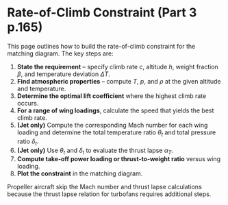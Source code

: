 # Rate-of-Climb Constraint (Part 3 p.165)

This page outlines how to build the rate-of-climb constraint for the matching diagram. The key steps are:

1. **State the requirement** – specify climb rate $c$, altitude $h$, weight fraction $\beta$, and temperature deviation $\Delta T$.
2. **Find atmospheric properties** – compute $T$, $p$, and $\rho$ at the given altitude and temperature.
3. **Determine the optimal lift coefficient** where the highest climb rate occurs.
4. **For a range of wing loadings**, calculate the speed that yields the best climb rate.
5. **(Jet only)** Compute the corresponding Mach number for each wing loading and determine the total temperature ratio $\theta_t$ and total pressure ratio $\delta_t$.
6. **(Jet only)** Use $\theta_t$ and $\delta_t$ to evaluate the thrust lapse $\alpha_T$.
7. **Compute take‑off power loading or thrust‑to‑weight ratio** versus wing loading.
8. **Plot the constraint** in the matching diagram.

Propeller aircraft skip the Mach number and thrust lapse calculations because the thrust lapse relation for turbofans requires additional steps.
